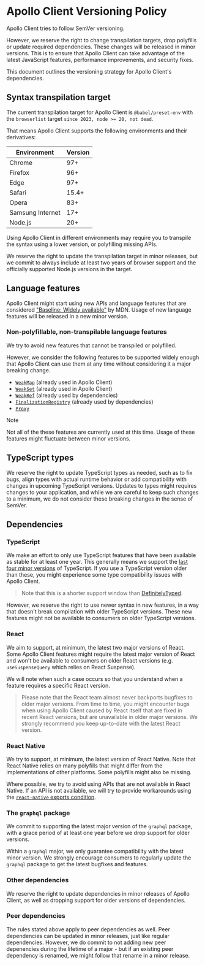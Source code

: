 # Apollo Client Versioning Policy

Apollo Client tries to follow SemVer versioning.

However, we reserve the right to change transpilation targets, drop polyfills or update required dependencies. These changes will be released in minor versions.
This is to ensure that Apollo Client can take advantage of the latest JavaScript features, performance improvements, and security fixes.

This document outlines the versioning strategy for Apollo Client's dependencies.

## Syntax transpilation target

The current transpilation target for Apollo Client is `@babel/preset-env` with the `browserlist` target `since 2023, node >= 20, not dead`.

That means Apollo Client supports the following environments and their derivatives:

| Environment      | Version |
| ---------------- | ------- |
| Chrome           | 97+     |
| Firefox          | 96+     |
| Edge             | 97+     |
| Safari           | 15.4+   |
| Opera            | 83+     |
| Samsung Internet | 17+     |
| Node.js          | 20+     |

Using Apollo Client in different environments may require you to transpile the syntax using a lower version, or polyfilling missing APIs.

We reserve the right to update the transpilation target in minor releases, but we commit to always include at least two years of browser support and the officially supported Node.js versions in the target.

## Language features

Apollo Client might start using new APIs and language features that are considered ["Baseline: Widely available"](https://developer.mozilla.org/en-US/docs/Glossary/Baseline/Compatibility) by MDN. Usage of new language features will be released in a new minor version.

### Non-polyfillable, non-transpilable language features

We try to avoid new features that cannot be transpiled or polyfilled.

However, we consider the following features to be supported widely enough that Apollo Client can use them at any time without considering it a major breaking change.

- [`WeakMap`](https://developer.mozilla.org/en-US/docs/Web/JavaScript/Reference/Global_Objects/WeakMap) (already used in Apollo Client)
- [`WeakSet`](https://developer.mozilla.org/en-US/docs/Web/JavaScript/Reference/Global_Objects/WeakSet) (already used in Apollo Client)
- [`WeakRef`](https://developer.mozilla.org/en-US/docs/Web/JavaScript/Reference/Global_Objects/WeakRef) (already used by dependencies)
- [`FinalizationRegistry`](https://developer.mozilla.org/en-US/docs/Web/JavaScript/Reference/Global_Objects/FinalizationRegistry) (already used by dependencies)
- [`Proxy`](https://developer.mozilla.org/en-US/docs/Web/JavaScript/Reference/Global_Objects/Proxy)

> [!NOTE]
> Not all of the these features are currently used at this time. Usage of these features might fluctuate between minor versions.

## TypeScript types

We reserve the right to update TypeScript types as needed, such as to fix bugs, align types with actual runtime behavior or add compatibility with changes in upcoming TypeScript versions.
Updates to types might requires changes to your application, and while we are careful to keep such changes to a minimum, we do not consider these breaking changes in the sense of SemVer.

## Dependencies

### TypeScript

We make an effort to only use TypeScript features that have been available as stable for at least one year. This generally means we support the [last four minor versions](https://github.com/microsoft/TypeScript/wiki/TypeScript%27s-Release-Process#how-often-does-typescript-release) of TypeScript. If you use a TypeScript version older than these, you might experience some type compatibility issues with Apollo Client.

> Note that this is a shorter support window than [DefinitelyTyped](https://github.com/DefinitelyTyped/DefinitelyTyped#support-window).

However, we reserve the right to use newer syntax in new features, in a way that doesn't break compilation with older TypeScript versions. These new features might not be available to consumers on older TypeScript versions.

### React

We aim to support, at minimum, the latest two major versions of React.
Some Apollo Client features might require the latest major version of React and won't be available to consumers on older React versions (e.g. `useSuspenseQuery` which relies on React Suspense).

We will note when such a case occurs so that you understand when a feature requires a specific React version.

> Please note that the React team almost never backports bugfixes to older major versions. From time to time, you might encounter bugs when using Apollo Client caused by React itself that are fixed in recent React versions, but are unavailable in older major versions. We strongly recommend you keep up-to-date with the latest React version.

### React Native

We try to support, at minimum, the latest version of React Native. Note that React Native relies on many polyfills that might differ from the implementations of other platforms. Some polyfills might also be missing.

Where possible, we try to avoid using APIs that are not available in React Native.
If an API is not available, we will try to provide workarounds using the [`react-native` exports condition](https://reactnative.dev/blog/2023/06/21/package-exports-support#the-new-react-native-condition).

### The `graphql` package

We commit to supporting the latest major version of the `graphql` package, with a grace period of at least one year before we drop support for older versions.

Within a `graphql` major, we only guarantee compatibility with the latest minor version. We strongly encourage consumers to regularly update the `graphql` package to get the latest bugfixes and features.

### Other dependencies

We reserve the right to update dependencies in minor releases of Apollo Client, as well as dropping support for older versions of dependencies.

### Peer dependencies

The rules stated above apply to peer dependencies as well. Peer dependencies can be updated in minor releases, just like regular dependencies.
However, we do commit to not adding new peer depenencies during the lifetime of a major - but if an existing peer dependency is renamed, we might follow that rename in a minor release.
